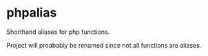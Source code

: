 # phpalias
Shorthand aliases for php functions.

Project will proabably be renamed since not all functions are aliases.
